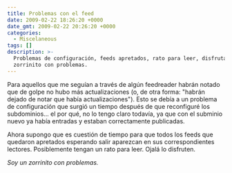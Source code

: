 ```yaml
---
title: Problemas con el feed
date: 2009-02-22 18:26:20 +0000
date_gmt: 2009-02-22 20:26:20 +0000
categories:
  - Miscelaneous
tags: []
description: >-
  Problemas de configuración, feeds apretados, rato para leer, disfrutar,
  zorrinito con problemas.
---
```



Para aquellos que me seguían a través de algún feedreader habrán notado que de golpe no hubo más actualizaciones (o, de otra forma: "habrán dejado de notar que había actualizaciones"). Esto se debía a un problema de configuración que surgió un tiempo después de que reconfiguré los subdominios... el por qué, no lo tengo claro todavía, ya que con el subminio nuevo ya había entradas y estaban correctamente publicadas.

Ahora supongo que es cuestión de tiempo para que todos los feeds que quedaron apretados esperando salir aparezcan en sus correspondientes lectores. Posiblemente tengan un rato para leer. Ojalá lo disfruten.

_Soy un zorrinito con problemas._
